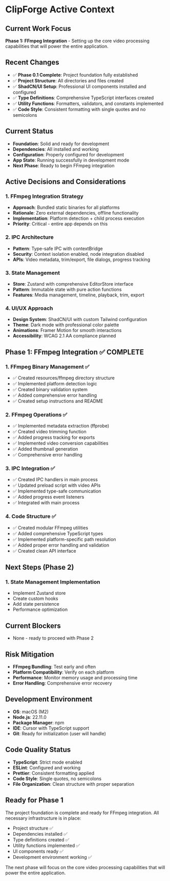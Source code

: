# ClipForge Active Context

## Current Work Focus

**Phase 1: FFmpeg Integration** - Setting up the core video processing capabilities that will power the entire application.

## Recent Changes

- ✅ **Phase 0.1 Complete**: Project foundation fully established
- ✅ **Project Structure**: All directories and files created
- ✅ **ShadCN/UI Setup**: Professional UI components installed and configured
- ✅ **Type Definitions**: Comprehensive TypeScript interfaces created
- ✅ **Utility Functions**: Formatters, validators, and constants implemented
- ✅ **Code Style**: Consistent formatting with single quotes and no semicolons

## Current Status

- **Foundation**: Solid and ready for development
- **Dependencies**: All installed and working
- **Configuration**: Properly configured for development
- **App State**: Running successfully in development mode
- **Next Phase**: Ready to begin FFmpeg integration

## Active Decisions and Considerations

### 1. FFmpeg Integration Strategy

- **Approach**: Bundled static binaries for all platforms
- **Rationale**: Zero external dependencies, offline functionality
- **Implementation**: Platform detection + child process execution
- **Priority**: Critical - entire app depends on this

### 2. IPC Architecture

- **Pattern**: Type-safe IPC with contextBridge
- **Security**: Context isolation enabled, node integration disabled
- **APIs**: Video metadata, trim/export, file dialogs, progress tracking

### 3. State Management

- **Store**: Zustand with comprehensive EditorStore interface
- **Pattern**: Immutable state with pure action functions
- **Features**: Media management, timeline, playback, trim, export

### 4. UI/UX Approach

- **Design System**: ShadCN/UI with custom Tailwind configuration
- **Theme**: Dark mode with professional color palette
- **Animations**: Framer Motion for smooth interactions
- **Accessibility**: WCAG 2.1 AA compliance planned

## Phase 1: FFmpeg Integration ✅ COMPLETE

### 1. FFmpeg Binary Management ✅

- ✅ Created resources/ffmpeg directory structure
- ✅ Implemented platform detection logic
- ✅ Created binary validation system
- ✅ Added comprehensive error handling
- ✅ Created setup instructions and README

### 2. FFmpeg Operations ✅

- ✅ Implemented metadata extraction (ffprobe)
- ✅ Created video trimming function
- ✅ Added progress tracking for exports
- ✅ Implemented video conversion capabilities
- ✅ Added thumbnail generation
- ✅ Comprehensive error handling

### 3. IPC Integration ✅

- ✅ Created IPC handlers in main process
- ✅ Updated preload script with video APIs
- ✅ Implemented type-safe communication
- ✅ Added progress event listeners
- ✅ Integrated with main process

### 4. Code Structure ✅

- ✅ Created modular FFmpeg utilities
- ✅ Added comprehensive TypeScript types
- ✅ Implemented platform-specific path resolution
- ✅ Added proper error handling and validation
- ✅ Created clean API interface

## Next Steps (Phase 2)

### 1. State Management Implementation

- Implement Zustand store
- Create custom hooks
- Add state persistence
- Performance optimization

## Current Blockers

- None - ready to proceed with Phase 2

## Risk Mitigation

- **FFmpeg Bundling**: Test early and often
- **Platform Compatibility**: Verify on each platform
- **Performance**: Monitor memory usage and processing time
- **Error Handling**: Comprehensive error recovery

## Development Environment

- **OS**: macOS (M2)
- **Node.js**: 22.11.0
- **Package Manager**: npm
- **IDE**: Cursor with TypeScript support
- **Git**: Ready for initialization (user will handle)

## Code Quality Status

- **TypeScript**: Strict mode enabled
- **ESLint**: Configured and working
- **Prettier**: Consistent formatting applied
- **Code Style**: Single quotes, no semicolons
- **File Organization**: Clean structure with proper separation

## Ready for Phase 1

The project foundation is complete and ready for FFmpeg integration. All necessary infrastructure is in place:

- Project structure ✅
- Dependencies installed ✅
- Type definitions created ✅
- Utility functions implemented ✅
- UI components ready ✅
- Development environment working ✅

The next phase will focus on the core video processing capabilities that will power the entire application.
